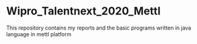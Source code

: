 # Wipro_Talentnext_2020_Mettl
This repository contains my reports and the basic programs written in java language in mettl platform
